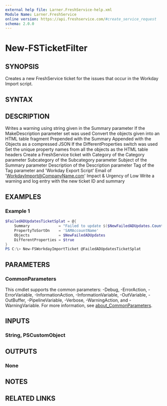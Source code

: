 ```yaml
---
external help file: Larner.FreshService-help.xml
Module Name: Larner.FreshService
online version: https://api.freshservice.com/#create_service_request
schema: 2.0.0
---
```


# New-FSTicketFilter

## SYNOPSIS

Creates a new FreshService ticket for the issues that occur in the Workday Import script.

## SYNTAX

## DESCRIPTION

Writes a warning using string given in the Summary parameter
If the MakeDescription parameter set was used
	Convert the objects given into an HTML table fragment
		Prepended with the Summary
		Appended with the Objects as a compressed JSON
		If the DifferentProperties switch was used
			Set the unique property names from all the objects as the HTML table headers
Create a FreshService ticket with
	Category of the Category parameter
	Subcategory of the Subcategory parameter
	Subject of the Summary parameter
	Description of the Description parameter
	Tag of the Tag parameter and 'Workday Export Script'
	Email of 'WorkdayImport@CompanyName.com'
	Impact & Urgency of Low
Write a warning and log entry with the new ticket ID and summary

## EXAMPLES

### Example 1

```PowerShell
$FailedADUpdatesTicketSplat = @{
	Summary             = "Failed to update $($NewFailedADUpdates.Count) AD users"
	PropertyToSortOn    = 'SAMAccountName'
	Objects             = $NewFailedADUpdates
	DifferentProperties = $true
}
PS C:\> New-FSWorkdayImportTicket @FailedADUpdatesTicketSplat
```

## PARAMETERS

### CommonParameters

This cmdlet supports the common parameters: -Debug, -ErrorAction, -ErrorVariable, -InformationAction, -InformationVariable, -OutVariable, -OutBuffer, -PipelineVariable, -Verbose, -WarningAction, and -WarningVariable. For more information, see [about_CommonParameters](http://go.microsoft.com/fwlink/?LinkID=113216).

## INPUTS

### String, PSCustomObject

## OUTPUTS

### None

## NOTES

## RELATED LINKS
